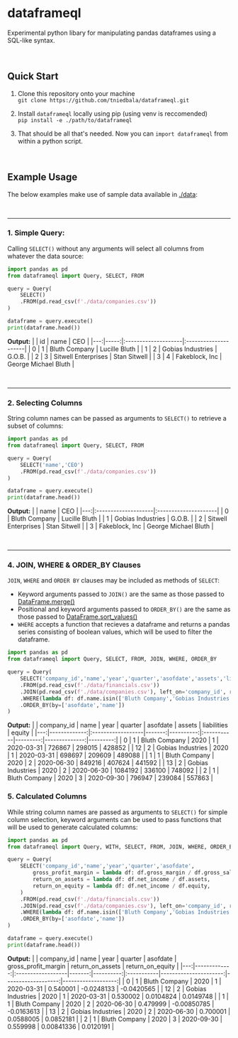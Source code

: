 # dataframeql
Experimental python libary for manipulating pandas dataframes using a SQL-like syntax.

<br> 

## Quick Start
1. Clone this repository onto your machine <br> `git clone https://github.com/tniedbala/dataframeql.git`

2. Install `dataframeql` locally using pip (using venv is reccomended) <br> `pip install -e ./path/to/dataframeql` 

3. That should be all that's needed. Now you can `import dataframeql` from within a python script.

<br>

## Example Usage
The below examples make use of sample data available in [./data](./data):


<br><hr>

### 1. Simple Query:
Calling `SELECT()` without any arguments will select all columns from whatever the data source:
```python
import pandas as pd
from dataframeql import Query, SELECT, FROM

query = Query(
    SELECT()
    .FROM(pd.read_csv(f'./data/companies.csv'))
)

dataframe = query.execute()
print(dataframe.head())
```

**Output:**
|    |   id | name                | CEO                  |
|---:|-----:|:--------------------|:---------------------|
|  0 |    1 | Bluth Company       | Lucille Bluth        |
|  1 |    2 | Gobias Industries   | G.O.B.               |
|  2 |    3 | Sitwell Enterprises | Stan Sitwell         |
|  3 |    4 | Fakeblock, Inc      | George Michael Bluth |


<br><hr>

### 2. Selecting Columns
String column names can be passed as arguments to `SELECT()` to retrieve a subset of columns:
```python
import pandas as pd
from dataframeql import Query, SELECT, FROM

query = Query(
    SELECT('name','CEO')
    .FROM(pd.read_csv(f'./data/companies.csv'))
)

dataframe = query.execute()
print(dataframe.head())
```

**Output:**
|    | name                | CEO                  |
|---:|:--------------------|:---------------------|
|  0 | Bluth Company       | Lucille Bluth        |
|  1 | Gobias Industries   | G.O.B.               |
|  2 | Sitwell Enterprises | Stan Sitwell         |
|  3 | Fakeblock, Inc      | George Michael Bluth |


<br><hr>

### 4. JOIN, WHERE & ORDER_BY Clauses
`JOIN`, `WHERE` and `ORDER BY` clauses may be included as methods of `SELECT`:
 - Keyword arguments passed to `JOIN()` are the same as those passed to [DataFrame.merge()](https://pandas.pydata.org/docs/reference/api/pandas.DataFrame.merge.html) 
 - Positional and keyword arguments passed to `ORDER_BY()` are the same as those passed to [DataFrame.sort_values()](https://pandas.pydata.org/docs/reference/api/pandas.DataFrame.sort_values.html)
 - `WHERE` accepts a function that recieves a dataframe and returns a pandas series consisting of boolean values, which will be used to filter the dataframe.

```python
import pandas as pd
from dataframeql import Query, SELECT, FROM, JOIN, WHERE, ORDER_BY

query = Query(
    SELECT('company_id','name','year','quarter','asofdate','assets','liabilities','equity')
    .FROM(pd.read_csv(f'./data/financials.csv'))
    .JOIN(pd.read_csv(f'./data/companies.csv'), left_on='company_id', right_on='id')
    .WHERE(lambda df: df.name.isin(['Bluth Company','Gobias Industries']))
    .ORDER_BY(by=['asofdate','name'])
)
```

**Output:**
|    |   company_id | name              |   year |   quarter | asofdate   |   assets |   liabilities |   equity |
|---:|-------------:|:------------------|-------:|----------:|:-----------|---------:|--------------:|---------:|
|  0 |            1 | Bluth Company     |   2020 |         1 | 2020-03-31 |   726867 |        298015 |   428852 |
| 12 |            2 | Gobias Industries |   2020 |         1 | 2020-03-31 |   698697 |        209609 |   489088 |
|  1 |            1 | Bluth Company     |   2020 |         2 | 2020-06-30 |   849216 |        407624 |   441592 |
| 13 |            2 | Gobias Industries |   2020 |         2 | 2020-06-30 |  1084192 |        336100 |   748092 |
|  2 |            1 | Bluth Company     |   2020 |         3 | 2020-09-30 |   796947 |        239084 |   557863 |


### 5. Calculated Columns
While string column names are passed as arguments to `SELECT()` for simple column selection, keyword arguments can be used to pass functions that will be used to generate calculated columns:

```python
import pandas as pd
from dataframeql import Query, WITH, SELECT, FROM, JOIN, WHERE, ORDER_BY, FunctionBuilder

query = Query(
    SELECT('company_id','name','year','quarter','asofdate',
        gross_profit_margin = lambda df: df.gross_margin / df.gross_sales,
        return_on_assets = lambda df: df.net_income / df.assets,
        return_on_equity = lambda df: df.net_income / df.equity,
    )
    .FROM(pd.read_csv(f'./data/financials.csv'))
    .JOIN(pd.read_csv(f'./data/companies.csv'), left_on='company_id', right_on='id')
    .WHERE(lambda df: df.name.isin(['Bluth Company','Gobias Industries']))
    .ORDER_BY(by=['asofdate','name'])
)

dataframe = query.execute()
print(dataframe.head())
```

**Output:**
|    |   company_id | name              |   year |   quarter | asofdate   |   gross_profit_margin |   return_on_assets |   return_on_equity |
|---:|-------------:|:------------------|-------:|----------:|:-----------|----------------------:|-------------------:|-------------------:|
|  0 |            1 | Bluth Company     |   2020 |         1 | 2020-03-31 |              0.540001 |        -0.0248133  |         -0.0420565 |
| 12 |            2 | Gobias Industries |   2020 |         1 | 2020-03-31 |              0.530002 |         0.0104824  |          0.0149748 |
|  1 |            1 | Bluth Company     |   2020 |         2 | 2020-06-30 |              0.479999 |        -0.00850785 |         -0.0163613 |
| 13 |            2 | Gobias Industries |   2020 |         2 | 2020-06-30 |              0.700001 |         0.0588005  |          0.0852181 |
|  2 |            1 | Bluth Company     |   2020 |         3 | 2020-09-30 |              0.559998 |         0.00841336 |          0.0120191 |
